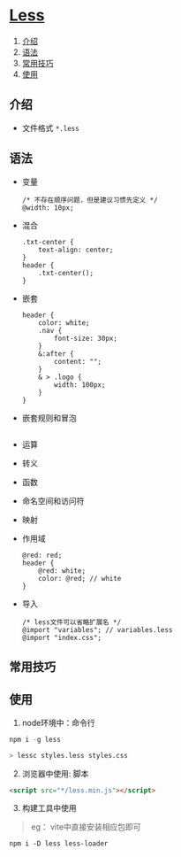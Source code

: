 # [Less](https://less.bootcss.com/)

1. [介绍](#介绍)
2. [语法](#语法)
3. [常用技巧](#常用技巧)
4. [使用](#使用)

## 介绍

- 文件格式 `*.less`
## 语法

- 变量

    ```less
    /* 不存在顺序问题，但是建议习惯先定义 */
    @width: 10px;
    ```

- 混合

    ```less
    .txt-center {
        text-align: center;
    }
    header {
        .txt-center();
    }
    ```

- 嵌套

    ```less
    header {
        color: white;
        .nav {
            font-size: 30px;
        }
        &:after {
            content: "";
        }
        & > .logo {
            width: 100px;
        }
    }
    ```

- 嵌套规则和冒泡

    ```less

    ```

- 运算

- 转义

- 函数

- 命名空间和访问符

- 映射

- 作用域

    ```less
    @red: red;
    header {
        @red: white;
        color: @red; // white
    }
    ```

- 导入

    ```less
    /* less文件可以省略扩展名 */
    @import "variables"; // variables.less
    @import "index.css";
    ```

## 常用技巧

## 使用

1. node环境中：命令行

```s
npm i -g less

> lessc styles.less styles.css
```

2. 浏览器中使用: 脚本

```html
<script src="*/less.min.js"></script>
```

3. 构建工具中使用

> eg： vite中直接安装相应包即可

```
npm i -D less less-loader
```
